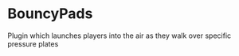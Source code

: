 BouncyPads
==========

Plugin which launches players into the air as they walk over specific pressure plates
